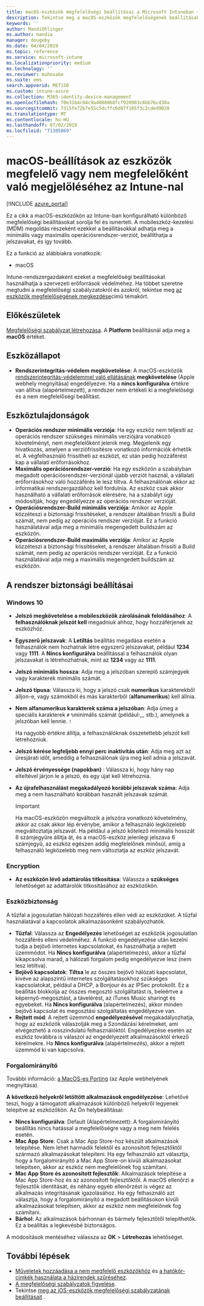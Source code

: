 ```yaml
---
title: macOS-eszközök megfelelőségi beállításai a Microsoft Intuneban – Azure | Microsoft Docs
description: Tekintse meg a macOS-eszközök megfelelőségének beállításakor használható beállítások listáját Microsoft Intuneban. Az Apple rendszerintegritás-védelem megkövetelése, jelszó-korlátozás beállítása, tűzfal megkövetelése, forgalomirányító engedélyezése és még sok más.
keywords: ''
author: MandiOhlinger
ms.author: mandia
manager: dougeby
ms.date: 04/04/2019
ms.topic: reference
ms.service: microsoft-intune
ms.localizationpriority: medium
ms.technology: ''
ms.reviewer: muhosabe
ms.suite: ems
search.appverid: MET150
ms.custom: intune-azure
ms.collection: M365-identity-device-management
ms.openlocfilehash: f0e3164c84c9a4088068fcf920903c6bb76cd30a
ms.sourcegitcommit: 7315fe72b7e55c5dcffc6d87f185f3c2cded9028
ms.translationtype: MT
ms.contentlocale: hu-HU
ms.lasthandoff: 07/02/2019
ms.locfileid: "71305069"
---
```

# <a name="macos-settings-to-mark-devices-as-compliant-or-not-compliant-using-intune"></a>macOS-beállítások az eszközök megfelelő vagy nem megfelelőként való megjelöléséhez az Intune-nal

[!INCLUDE [azure_portal](./includes/azure_portal.md)]

Ez a cikk a macOS-eszközökön az Intune-ban konfigurálható különböző megfelelőségi beállításokat sorolja fel és ismerteti. A mobileszköz-kezelési (MDM) megoldás részeként ezekkel a beállításokkal adhatja meg a minimális vagy maximális operációsrendszer-verziót, beállíthatja a jelszavakat, és így tovább.

Ez a funkció az alábbiakra vonatkozik:

- macOS

Intune-rendszergazdaként ezeket a megfelelőségi beállításokat használhatja a szervezeti erőforrások védelméhez. Ha többet szeretne megtudni a megfelelőségi szabályzatokról és azokról, tekintse meg [az eszközök megfelelőségének megkezdése](device-compliance-get-started.md)című témakört.

## <a name="before-you-begin"></a>Előkészületek

[Megfelelőségi szabályzat létrehozása](create-compliance-policy.md#create-the-policy). A **Platform** beállításnál adja meg a **macOS** értéket.

## <a name="device-health"></a>Eszközállapot

- **Rendszerintegritás-védelem megkövetelése**: A macOS-eszközök [rendszerintegritás-védelemmel való ellátásának](https://support.apple.com/HT204899) **megkövetelése** (Apple webhely megnyitása) engedélyezve. Ha a **nincs konfigurálva** értékre van állítva (alapértelmezett), a rendszer nem értékeli ki a megfelelőségi és a nem megfelelőségi beállítást.

## <a name="device-properties"></a>Eszköztulajdonságok

- **Operációs rendszer minimális verziója**: Ha egy eszköz nem teljesíti az operációs rendszer szükséges minimális verziójára vonatkozó követelményt, nem megfelelőként jelenik meg. Megjelenik egy hivatkozás, amelyen a verziófrissítésre vonatkozó információk érhetők el. A végfelhasználó frissítheti az eszközt, ez után pedig hozzáférést kap a vállalati erőforrásokhoz.
- **Maximális operációsrendszer-verzió**: Ha egy eszközön a szabályban megadott operációsrendszer-verziónál újabb verziót használ, a vállalati erőforrásokhoz való hozzáférés le lesz tiltva. A felhasználónak ekkor az informatikai rendszergazdához kell fordulnia. Az eszköz csak akkor használható a vállalati erőforrások elérésére, ha a szabályt úgy módosítják, hogy engedélyezze az operációs rendszer verzióját.
- **Operációsrendszer-Build minimális verziója**: Amikor az Apple közzéteszi a biztonsági frissítéseket, a rendszer általában frissíti a Build számát, nem pedig az operációs rendszer verzióját. Ez a funkció használatával adja meg a minimális megengedett buildszám az eszközön.
- **Operációsrendszer-Build maximális verziója**: Amikor az Apple közzéteszi a biztonsági frissítéseket, a rendszer általában frissíti a Build számát, nem pedig az operációs rendszer verzióját. Ez a funkció használatával adja meg a maximális megengedett buildszám az eszközön.

## <a name="system-security-settings"></a>A rendszer biztonsági beállításai

### <a name="password"></a>Windows 10

- **Jelszó megkövetelése a mobileszközök zárolásának feloldásához**: A **felhasználóknak jelszót kell** megadniuk ahhoz, hogy hozzáférjenek az eszközhöz.
- **Egyszerű jelszavak**: A **Letiltás** beállítás megadása esetén a felhasználók nem hozhatnak létre egyszerű jelszavakat, például **1234** vagy **1111**. A **Nincs konfigurálva** beállítással a felhasználók olyan jelszavakat is létrehozhatnak, mint az **1234** vagy az **1111**.
- **Jelszó minimális hossza**: Adja meg a jelszóban szereplő számjegyek vagy karakterek minimális számát.
- **Jelszó típusa**: Válassza ki, hogy a jelszó csak **numerikus** karakterekből álljon-e, vagy számokból és más karakterből (**alfanumerikus**) kell állnia.
- **Nem alfanumerikus karakterek száma a jelszóban**: Adja `&`meg a speciális karakterek `#` `%`minimális számát (például:,,, stb.), amelynek a jelszóban kell lennie. `!`

    Ha nagyobb értékre állítja, a felhasználóknak összetettebb jelszót kell létrehozniuk.

- **Jelszó kérése legfeljebb ennyi perc inaktivitás után**: Adja meg azt az üresjárati időt, ameddig a felhasználónak újra meg kell adnia a jelszavát.
- **Jelszó érvényessége (napokban)** : Válassza ki, hogy hány nap elteltével járjon le a jelszó, és egy újat kell létrehoznia.
- **Az újrafelhasználást megakadályozó korábbi jelszavak száma**: Adja meg a nem használható korábban használt jelszavak számát.

    > [!IMPORTANT]
    > Ha macOS-eszközön megváltozik a jelszóra vonatkozó követelmény, akkor az csak akkor lép érvénybe, amikor a felhasználó legközelebb megváltoztatja jelszavát. Ha például a jelszó kötelező minimális hosszát 8 számjegyűre állítja át, és a macOS-eszköz jelenlegi jelszava 6 számjegyű, az eszköz egészen addig megfelelőnek minősül, amíg a felhasználó legközelebb meg nem változtatja az eszköz jelszavát.

### <a name="encryption"></a>Encryption

- **Az eszközön lévő adattárolás titkosítása**: Válassza a **szükséges** lehetőséget az adattárolók titkosításához az eszközökön.

### <a name="device-security"></a>Eszközbiztonság

A tűzfal a jogosulatlan hálózati hozzáférés ellen védi az eszközöket. A tűzfal használatával a kapcsolatok alkalmazásonként szabályozhatók. 

- **Tűzfal**: Válassza az **Engedélyezés** lehetőséget az eszközök jogosulatlan hozzáférés elleni védelméhez. A funkció engedélyezése után kezelni tudja a bejövő internetes kapcsolatokat, és használhatja a rejtett üzemmódot. Ha **Nincs konfigurálva** (alapértelmezés), akkor a tűzfal kikapcsolva marad, a hálózati forgalom pedig engedélyezve lesz (nem lesz letiltva).
- **Bejövő kapcsolatok**: **Tiltsa** le az összes bejövő hálózati kapcsolatot, kivéve az alapszintű internetes szolgáltatásokhoz szükséges kapcsolatokat, például a DHCP, a Bonjour és az IPSec protokollt. Ez a beállítás blokkolja az összes megosztó szolgáltatást is, beleértve a képernyő-megosztást, a távelérést, az iTunes Music sharingt és egyebeket. Ha **Nincs konfigurálva** (alapértelmezés), akkor minden bejövő kapcsolat és megosztási szolgáltatás engedélyezve van.
- **Rejtett mód**: A rejtett üzemmód **engedélyezésével** megakadályozhatja, hogy az eszközök válaszolják meg a Szondázási kérelmeket, ami elvégezhető a rosszindulatú felhasználóktól. Engedélyezése esetén az eszköz továbbra is válaszol az engedélyezett alkalmazásoktól érkező kérelmekre. Ha **Nincs konfigurálva** (alapértelmezés), akkor a rejtett üzemmód ki van kapcsolva.

### <a name="gatekeeper"></a>Forgalomirányító

További információ: [a MacOS-es Porting](https://support.apple.com/HT202491) (az Apple webhelyének megnyitása).

**A következő helyekről letöltött alkalmazások engedélyezése**: Lehetővé teszi, hogy a támogatott alkalmazások különböző helyekről legyenek telepítve az eszközökön. Az Ön helybeállításai:

- **Nincs konfigurálva**: Default (Alapértelmezett): A forgalomirányító beállítás nincs hatással a megfelelőségre vagy a meg nem felelés esetén. 
- **Mac App Store**: Csak a Mac App Store-hoz készült alkalmazások telepítése. Nem lehet harmadik felektől és azonosított fejlesztőktől származó alkalmazásokat telepíteni. Ha egy felhasználó azt választja, hogy a forgalomirányító a Mac App Store-on kívüli alkalmazásokat telepítsen, akkor az eszköz nem megfelelőnek fog számítani.
- **Mac App Store és azonosított fejlesztők**: Alkalmazások telepítése a Mac App Store-hoz és az azonosított fejlesztőktől. A macOS ellenőrzi a fejlesztők identitását, és néhány egyéb ellenőrzést is végez az alkalmazás integritásának igazolásához. Ha egy felhasználó azt választja, hogy a forgalomirányító a megadott beállításokon kívüli alkalmazásokat telepítsen, akkor az eszköz nem megfelelőnek fog számítani.
- **Bárhol**: Az alkalmazások bárhonnan és bármely fejlesztőtől telepíthetők. Ez a beállítás a legkevésbé biztonságos.

A módosítások mentéséhez válassza az **OK** > **Létrehozás** lehetőséget.

## <a name="next-steps"></a>További lépések

- [Műveletek hozzáadása a nem megfelelő eszközökhöz](actions-for-noncompliance.md) és [a hatókör-címkék használata a házirendek szűréséhez](scope-tags.md).
- [A megfelelőségi szabályzatok figyelése](compliance-policy-monitor.md).
- Tekintse [meg az iOS-eszközök megfelelőségi szabályzatának beállításait](compliance-policy-create-ios.md) .